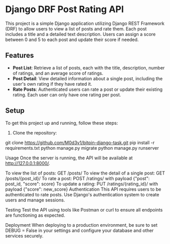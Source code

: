 # Django DRF Post Rating API

This project is a simple Django application utilizing Django REST Framework (DRF) to allow users to view a list of posts and rate them. Each post includes a title and a detailed text description. Users can assign a score between 0 and 5 to each post and update their score if needed.

## Features

- **Post List**: Retrieve a list of posts, each with the title, description, number of ratings, and an average score of ratings.
- **Post Detail**: View detailed information about a single post, including the user's own rating if they have rated it.
- **Rate Posts**: Authenticated users can rate a post or update their existing rating. Each user can only have one rating per post.

## Setup

To get this project up and running, follow these steps:

1. Clone the repository:


git clone https://github.com/M0d3v1/bitpin-django-task.git
pip install -r requirements.txt
python manage.py migrate
python manage.py runserver

Usage
Once the server is running, the API will be available at http://127.0.0.1:8000/.

To view the list of posts: GET /posts/
To view the detail of a single post: GET /posts/{post_id}/
To rate a post: POST /ratings/ with payload {"post": post_id, "score": score}
To update a rating: PUT /ratings/{rating_id}/ with payload {"score": new_score}
Authentication
This API requires users to be authenticated to rate posts. Use Django's authentication system to create users and manage sessions.

Testing
Test the API using tools like Postman or curl to ensure all endpoints are functioning as expected.

Deployment
When deploying to a production environment, be sure to set DEBUG = False in your settings and configure your database and other services securely.
